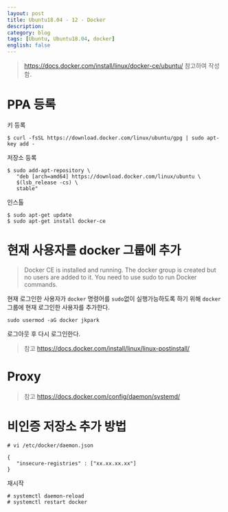 ```yaml
---
layout: post
title: Ubuntu18.04 - 12 - Docker
description: 
category: blog
tags: [Ubuntu, Ubuntu18.04, docker]
english: false
---
```


> https://docs.docker.com/install/linux/docker-ce/ubuntu/ 참고하여 작성함.

# PPA 등록

키 등록

```
$ curl -fsSL https://download.docker.com/linux/ubuntu/gpg | sudo apt-key add -
```

저장소 등록

```
$ sudo add-apt-repository \
   "deb [arch=amd64] https://download.docker.com/linux/ubuntu \
   $(lsb_release -cs) \
   stable"
```

인스톨

```
$ sudo apt-get update
$ sudo apt-get install docker-ce
```

# 현재 사용자를 docker 그룹에 추가

> Docker CE is installed and running. The docker group is created but no users are added to it. You need to use sudo to run Docker commands.

현재 로그인한 사용자가 `docker` 명령어를 `sudo`없이 실행가능하도록 하기 위해 `docker`그룹에 현재 로그인한 사용자를 추가한다.

```
sudo usermod -aG docker jkpark
```

로그아웃 후 다시 로그인한다.

> 참고 https://docs.docker.com/install/linux/linux-postinstall/

# Proxy

> 참고 https://docs.docker.com/config/daemon/systemd/

# 비인증 저장소 추가 방법

```
# vi /etc/docker/daemon.json

{
   "insecure-registries" : ["xx.xx.xx.xx"]
}
```

재시작

```
# systemctl daemon-reload
# systemctl restart docker
```